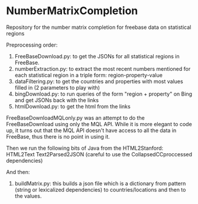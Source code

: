 NumberMatrixCompletion
======================

Repository for the number matrix completion for freebase data on statistical regions

Preprocessing order:

1. FreeBaseDownload.py: to get the JSONs for all statistical regions in FreeBase.
2. numberExtraction.py: to extract the most recent numbers mentioned for each statistical region in a triple form: region-property-value
3. dataFiltering.py: to get the countries and properties with most values filled in (2 parameters to play with)
4. bingDownload.py: to run queries of the form "region + property" on Bing and get JSONs back with the links
5. htmlDownload.py: to get the html from the links

FreeBaseDownloadMQLonly.py was an attempt to do the FreeBaseDownload using only the MQL API. While it is more elegant to code up, it turns out that the MQL API doesn't have access to all the data in FreeBase, thus there is no point in using it.

Then we run the following bits of Java from the HTML2Stanford:
HTML2Text
Text2Parsed2JSON (careful to use the CollapsedCCproccessed dependencies)

And then:

1. buildMatrix.py: this builds a json file which is a dictionary from pattern (string or lexicalized dependencies) to countries/locations and then to the values.
